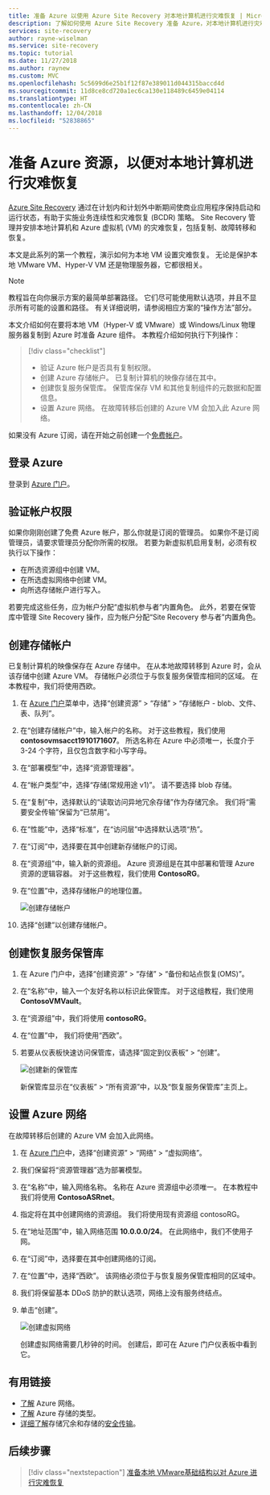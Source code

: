 ```yaml
---
title: 准备 Azure 以使用 Azure Site Recovery 对本地计算机进行灾难恢复 | Microsoft Docs
description: 了解如何使用 Azure Site Recovery 准备 Azure，对本地计算机进行灾难恢复。
services: site-recovery
author: rayne-wiselman
ms.service: site-recovery
ms.topic: tutorial
ms.date: 11/27/2018
ms.author: raynew
ms.custom: MVC
ms.openlocfilehash: 5c5699d6e25b1f12f87e389011d044315baccd4d
ms.sourcegitcommit: 11d8ce8cd720a1ec6ca130e118489c6459e04114
ms.translationtype: HT
ms.contentlocale: zh-CN
ms.lasthandoff: 12/04/2018
ms.locfileid: "52838865"
---
```

# <a name="prepare-azure-resources-for-disaster-recovery-of-on-premises-machines"></a>准备 Azure 资源，以便对本地计算机进行灾难恢复

 [Azure Site Recovery](site-recovery-overview.md) 通过在计划内和计划外中断期间使商业应用程序保持启动和运行状态，有助于实施业务连续性和灾难恢复 (BCDR) 策略。 Site Recovery 管理并安排本地计算机和 Azure 虚拟机 (VM) 的灾难恢复，包括复制、故障转移和恢复。

本文是此系列的第一个教程，演示如何为本地 VM 设置灾难恢复。 无论是保护本地 VMware VM、Hyper-V VM 还是物理服务器，它都很相关。

> [!NOTE]
> 教程旨在向你展示方案的最简单部署路径。 它们尽可能使用默认选项，并且不显示所有可能的设置和路径。 有关详细说明，请参阅相应方案的“操作方法”部分。

本文介绍如何在要将本地 VM（Hyper-V 或 VMware）或 Windows/Linux 物理服务器复制到 Azure 时准备 Azure 组件。 本教程介绍如何执行下列操作：

> [!div class="checklist"]
> * 验证 Azure 帐户是否具有复制权限。
> * 创建 Azure 存储帐户。 已复制计算机的映像存储在其中。
> * 创建恢复服务保管库。 保管库保存 VM 和其他复制组件的元数据和配置信息。
> * 设置 Azure 网络。 在故障转移后创建的 Azure VM 会加入此 Azure 网络。

如果没有 Azure 订阅，请在开始之前创建一个[免费帐户](https://azure.microsoft.com/pricing/free-trial/)。

## <a name="sign-in-to-azure"></a>登录 Azure

登录到 [Azure 门户](http://portal.azure.com)。

## <a name="verify-account-permissions"></a>验证帐户权限

如果你刚刚创建了免费 Azure 帐户，那么你就是订阅的管理员。 如果你不是订阅管理员，请要求管理员分配你所需的权限。 若要为新虚拟机启用复制，必须有权执行以下操作：

- 在所选资源组中创建 VM。
- 在所选虚拟网络中创建 VM。
- 向所选存储帐户进行写入。

若要完成这些任务，应为帐户分配“虚拟机参与者”内置角色。 此外，若要在保管库中管理 Site Recovery 操作，应为帐户分配“Site Recovery 参与者”内置角色。

## <a name="create-a-storage-account"></a>创建存储帐户

已复制计算机的映像保存在 Azure 存储中。 在从本地故障转移到 Azure 时，会从该存储中创建 Azure VM。 存储帐户必须位于与恢复服务保管库相同的区域。 在本教程中，我们将使用西欧。

1. 在 [Azure 门户](https://portal.azure.com)菜单中，选择“创建资源” > “存储” > “存储帐户 - blob、文件、表、队列”。
2. 在“创建存储帐户”中，输入帐户的名称。 对于这些教程，我们使用 **contosovmsacct1910171607**。 所选名称在 Azure 中必须唯一，长度介于 3-24 个字符，且仅包含数字和小写字母。
3. 在“部署模型”中，选择“资源管理器”。
4. 在“帐户类型”中，选择“存储(常规用途 v1)”。 请不要选择 blob 存储。
5. 在“复制”中，选择默认的“读取访问异地冗余存储”作为存储冗余。 我们将“需要安全传输”保留为“已禁用”。
6. 在“性能”中，选择“标准”，在“访问层”中选择默认选项“热”。
7. 在“订阅”中，选择要在其中创建新存储帐户的订阅。
8. 在“资源组”中，输入新的资源组。 Azure 资源组是在其中部署和管理 Azure 资源的逻辑容器。 对于这些教程，我们使用 **ContosoRG**。
9. 在“位置”中，选择存储帐户的地理位置。 

   ![创建存储帐户](media/tutorial-prepare-azure/create-storageacct.png)

9. 选择“创建”以创建存储帐户。

## <a name="create-a-recovery-services-vault"></a>创建恢复服务保管库

1. 在 Azure 门户中，选择“创建资源” > “存储” > “备份和站点恢复(OMS)”。
2. 在“名称”中，输入一个友好名称以标识此保管库。 对于这组教程，我们使用 **ContosoVMVault**。
3. 在“资源组”中，我们将使用 **contosoRG**。
4. 在“位置”中， 我们将使用“西欧”。
5. 若要从仪表板快速访问保管库，请选择“固定到仪表板” > “创建”。

   ![创建新的保管库](./media/tutorial-prepare-azure/new-vault-settings.png)

   新保管库显示在“仪表板” > “所有资源”中，以及“恢复服务保管库”主页上。

## <a name="set-up-an-azure-network"></a>设置 Azure 网络

在故障转移后创建的 Azure VM 会加入此网络。

1. 在 [Azure 门户](https://portal.azure.com)中，选择“创建资源” > “网络” > “虚拟网络”。
2. 我们保留将“资源管理器”选为部署模型。
3. 在“名称”中，输入网络名称。 名称在 Azure 资源组中必须唯一。 在本教程中我们将使用 **ContosoASRnet**。
4. 指定将在其中创建网络的资源组。 我们将使用现有资源组 contosoRG。
5. 在“地址范围”中，输入网络范围 **10.0.0.0/24**。 在此网络中，我们不使用子网。
6. 在“订阅”中，选择要在其中创建网络的订阅。
7. 在“位置”中，选择“西欧”。 该网络必须位于与恢复服务保管库相同的区域中。
8. 我们将保留基本 DDoS 防护的默认选项，网络上没有服务终结点。
9. 单击“创建”。

   ![创建虚拟网络](media/tutorial-prepare-azure/create-network.png)

   创建虚拟网络需要几秒钟的时间。 创建后，即可在 Azure 门户仪表板中看到它。

## <a name="useful-links"></a>有用链接

- [了解](https://docs.microsoft.com/azure/virtual-network/virtual-networks-overview) Azure 网络。
- [了解](https://docs.microsoft.com/azure/storage/common/storage-introduction#types-of-storage-accounts) Azure 存储的类型。
- [详细了解](https://docs.microsoft.com/azure/storage/common/storage-redundancy-grs#read-access-geo-redundant-storage)存储冗余和存储的[安全传输](https://docs.microsoft.com/azure/storage/common/storage-require-secure-transfer)。



## <a name="next-steps"></a>后续步骤

> [!div class="nextstepaction"]
> [准备本地 VMware基础结构以对 Azure 进行灾难恢复](tutorial-prepare-on-premises-vmware.md)
